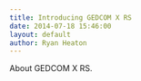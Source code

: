 ```yaml
---
title: Introducing GEDCOM X RS
date: 2014-07-18 15:46:00
layout: default
author: Ryan Heaton
---
```


About GEDCOM X RS.